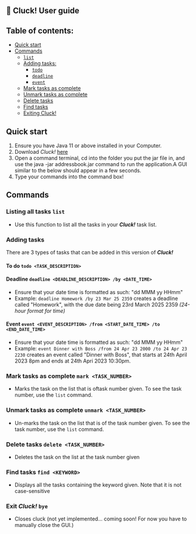 ## :chicken: Cluck! User guide

## Table of contents:
- [Quick start](#quick-start)
- [Commands](#commands)
  - [`list`](#listing-all-tasks-list)
  - [Adding tasks:](#adding-tasks)
    - [`todo`](#to-do-todo-taskdescription)
    - [`deadline`](#deadline-deadline-deadlinedescription-by-datetime)
    - [`event`](#event-event-eventdescription-from-startdatetime-to-enddatetime)
  - [Mark tasks as complete](#mark-tasks-as-complete-mark-tasknumber)
  - [Unmark tasks as complete](#unmark-tasks-as-complete-unmark-tasknumber)
  - [Delete tasks](#delete-tasks-delete-tasknumber)
  - [Find tasks](#find-tasks-find-keyword)
  - [Exiting Cluck!](#exit-cluck-bye)

## Quick start
1. Ensure you have Java 11 or above installed in your Computer.
2. Download _Cluck!_ [here](https://github.com/ChickenChiang/ip/)
3. Open a command terminal, cd into the folder you put the jar file in, and use the java -jar addressbook.jar command to run the application.A GUI similar to the below should appear in a few seconds.
4. Type your commands into the command box!

## Commands
### Listing all tasks `list`
- Use this function to list all the tasks in your **_Cluck!_** task list.
### Adding tasks
There are 3 types of tasks that can be added in this version of **_Cluck!_**
#### To do `todo <TASK_DESCRIPTION>`
#### Deadline  `deadline <DEADLINE_DESCRIPTION> /by <DATE_TIME>`
- Ensure that your date time is formatted as such: "dd MMM yy HHmm"
- Example: `deadline Homework /by 23 Mar 25 2359` creates a deadline called "Homework", with the due date being 23rd March 2025 2359 _(24-hour format for time)_
#### Event `event <EVENT_DESCRIPTION> /from <START_DATE_TIME> /to <END_DATE_TIME>`
- Ensure that your date time is formatted as such: "dd MMM yy HHmm"
- Example: `event Dinner with Boss /from 24 Apr 23 2000 /to 24 Apr 23 2230` creates an event called "Dinner with Boss", that starts at 24th April 2023 8pm and ends at 24th Apri 2023 10:30pm.
### Mark tasks as complete `mark <TASK_NUMBER>`
- Marks the task on the list that is oftask number given. To see the task number, use the `list` command.
### Unmark tasks as complete `unmark <TASK_NUMBER>`
- Un-marks the task on the list that is of the task number given. To see the task number, use the `list` command.
### Delete tasks `delete <TASK_NUMBER>`
- Deletes the task on the list at the task number given
### Find tasks `find <KEYWORD>`
- Displays all the tasks containing the keyword given. Note that it is not case-sensitive
### Exit **_Cluck!_** `bye`
- Closes cluck (not yet implemented... coming soon! For now you have to manually close the GUI.)

